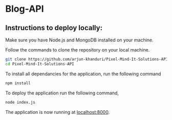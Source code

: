 # Blog-API

## Instructions to deploy locally:

Make sure you have Node.js and MongoDB installed on your machine.

Follow the commands to clone the repository on your local machine.

```sh
git clone https://github.com/arjun-khanduri/Pixel-Mind-It-Solutions-API.git
cd Pixel-Mind-It-Solutions-API
```
To install all dependancies for the application, run the following command

```sh
npm install
```
To deploy the application run the following command,

```sh
node index.js
```

The application is now running at [localhost:8000](http://localhost:8000/).
